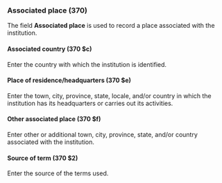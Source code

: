 ### Associated place (370)

The field **Associated place** is used to record a place associated with the institution.

#### Associated country (370 $c)

Enter the country with which the institution is identified.

#### Place of residence/headquarters (370 $e)

Enter the town, city, province, state, locale, and/or country in which the institution has its headquarters or carries out its activities.

#### Other associated place (370 $f)

Enter other or additional town, city, province, state, and/or country associated with the institution.

#### Source of term (370 $2)

Enter the source of the terms used.

